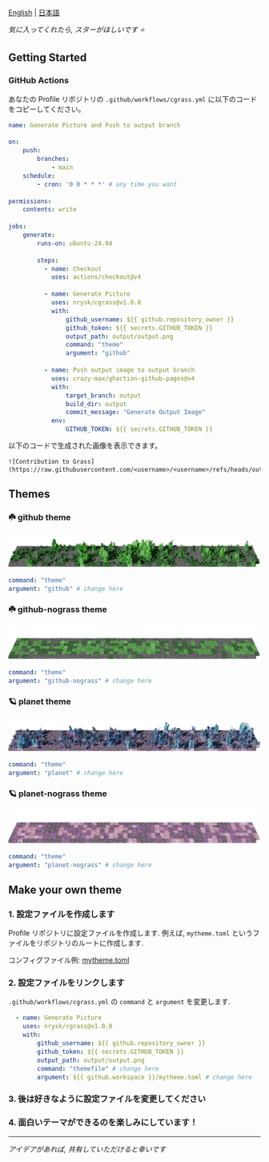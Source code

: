 [English](README.md) | [日本語](README.ja.md)

_気に入ってくれたら, スターがほしいです ⭐️_

## Getting Started

### GitHub Actions
あなたの Profile リポジトリの `.github/workflows/cgrass.yml` に以下のコードをコピーしてください。

```yaml
name: Generate Picture and Push to output branch

on:
    push:
        branches:
            - main
    schedule:
        - cron: '0 0 * * *' # any time you want
    
permissions:
    contents: write

jobs:
    generate:
        runs-on: ubuntu-24.04

        steps:
          - name: Checkout
            uses: actions/checkout@v4

          - name: Generate Picture
            uses: nrysk/cgrass@v1.0.0
            with:
                github_username: ${{ github.repository_owner }}
                github_token: ${{ secrets.GITHUB_TOKEN }}
                output_path: output/output.png
                command: "theme"
                argument: "github"

          - name: Push output image to output branch
            uses: crazy-max/ghaction-github-pages@v4
            with:
                target_branch: output
                build_dir: output
                commit_message: "Generate Output Image"
            env:
                GITHUB_TOKEN: ${{ secrets.GITHUB_TOKEN }}
```

以下のコードで生成された画像を表示できます。
```
![Contribution to Grass](https://raw.githubusercontent.com/<username>/<username>/refs/heads/output/output.png)
```

## Themes
### ☘️ github theme

![github theme](img/github.png)

```yaml
command: "theme"
argument: "github" # change here
```

### ☘️ github-nograss theme
![github-nograss theme](img/github-nograss.png)

```yaml
command: "theme"
argument: "github-nograss" # change here
```

### 🪐 planet theme
![planet theme](img/planet.png)

```yaml
command: "theme"
argument: "planet" # change here
```

### 🪐 planet-nograss theme
![planet-nograss theme](img/planet-nograss.png)

```yaml
command: "theme"
argument: "planet-nograss" # change here
```

## Make your own theme

### 1. 設定ファイルを作成します
Profile リポジトリに設定ファイルを作成します. 例えば, `mytheme.toml` というファイルをリポジトリのルートに作成します.

コンフィグファイル例: [mytheme.toml](mytheme.toml)

### 2. 設定ファイルをリンクします
`.github/workflows/cgrass.yml` の `command` と `argument` を変更します.

```yaml
  - name: Generate Picture
    uses: nrysk/cgrass@v1.0.0
    with:
        github_username: ${{ github.repository_owner }}
        github_token: ${{ secrets.GITHUB_TOKEN }}
        output_path: output/output.png
        command: "themefile" # change here
        argument: ${{ github.workspace }}/mytheme.toml # change here
```

### 3. 後は好きなように設定ファイルを変更してください

### 4. 面白いテーマができるのを楽しみにしています！

---

_アイデアがあれば, 共有していただけると幸いです_
